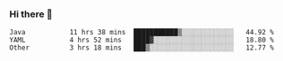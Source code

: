 ### Hi there 👋

<!--
**urzz/urzz** is a ✨ _special_ ✨ repository because its `README.md` (this file) appears on your GitHub profile.

Here are some ideas to get you started:

- 🔭 I’m currently working on ...
- 🌱 I’m currently learning ...
- 👯 I’m looking to collaborate on ...
- 🤔 I’m looking for help with ...
- 💬 Ask me about ...
- 📫 How to reach me: ...
- 😄 Pronouns: ...
- ⚡ Fun fact: ...
-->

<!--START_SECTION:waka-->

```text
Java           11 hrs 38 mins  ███████████▒░░░░░░░░░░░░░   44.92 %
YAML           4 hrs 52 mins   ████▓░░░░░░░░░░░░░░░░░░░░   18.80 %
Other          3 hrs 18 mins   ███▒░░░░░░░░░░░░░░░░░░░░░   12.77 %
```

<!--END_SECTION:waka-->

